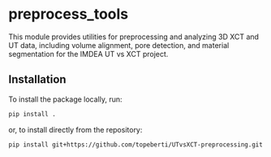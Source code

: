 # preprocess_tools

This module provides utilities for preprocessing and analyzing 3D XCT and UT data, including volume alignment, pore detection, and material segmentation for the IMDEA UT vs XCT project.

## Installation

To install the package locally, run:

```bash
pip install .
```

or, to install directly from the repository:

```bash
pip install git+https://github.com/topeberti/UTvsXCT-preprocessing.git
```
